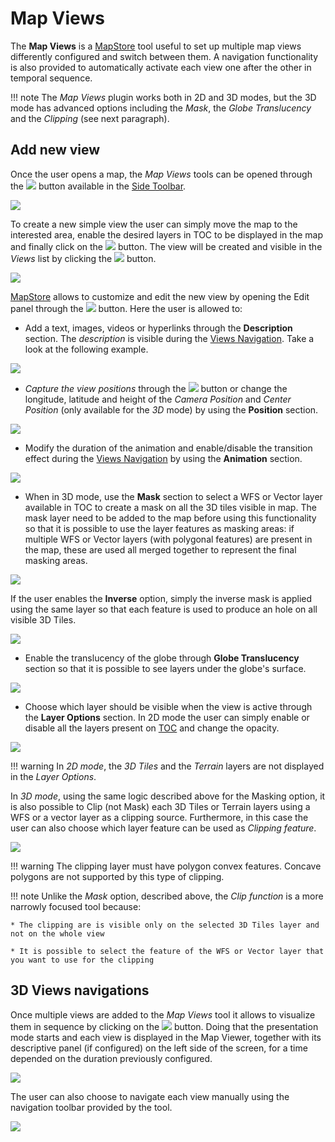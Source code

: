 # Map Views

The **Map Views** is a [MapStore](https://mapstore.geosolutionsgroup.com/mapstore/#/) tool useful to set up multiple map views differently configured and switch between them. A navigation functionality is also provided to automatically activate each view one after the other in temporal sequence.

!!! note
     The *Map Views* plugin works both in 2D and 3D modes, but the 3D mode has advanced options including the *Mask*, the *Globe Translucency* and the *Clipping* (see next paragraph).

## Add new view

Once the user opens a map, the *Map Views* tools can be opened through the <img src="../img/button/map-views-button.jpg" class="ms-docbutton" /> button available in the [Side Toolbar](mapstore-toolbars.md#side-toolbar).

<img src="../img/map-views/map-views-panel.jpg" class="ms-docimage"/>

To create a new simple view the user can simply move the map to the interested area, enable the desired layers in TOC to be displayed in the map and finally click on the <img src="../img/button/+++.jpg" class="ms-docbutton" /> button. The view will be created and visible in the *Views* list by clicking the <img src="../img/button/timeline-layers-list-button.jpg" class="ms-docbutton" /> button.

<img src="../img/map-views/add-view.gif" class="ms-docimage"/>

[MapStore](https://mapstore.geosolutionsgroup.com/mapstore/#/) allows to customize and edit the new view by opening the Edit panel through the <img src="../img/button/editing-button.jpg" class="ms-docbutton" /> button. Here the user is allowed to:

* Add a text, images, videos or hyperlinks through the **Description** section. The *description* is visible during the [Views Navigation](map-views.md#3d-views-navigations). Take a look at the following example.

<img src="../img/map-views/description.jpg" class="ms-docimage"/>

* *Capture the view positions* through the <img src="../img/button/capture-view-position-button.jpg" class="ms-docbutton" /> button or change the longitude, latitude and height of the *Camera Position* and *Center Position*  (only available for the *3D* mode) by using the **Position** section.

<img src="../img/map-views/position.jpg" class="ms-docimage"/>

* Modify the duration of the animation and enable/disable the transition effect during the [Views Navigation](map-views.md#3d-views-navigations) by using the **Animation** section.

<img src="../img/map-views/animation.jpg" class="ms-docimage"/>

* When in 3D mode, use the **Mask** section to select a WFS or Vector layer available in TOC to create a mask on all the 3D tiles visible in map. The mask layer need to be added to the map before using this functionality so that it is possible to use the layer features as masking areas: if multiple WFS or Vector layers (with polygonal features) are present in the map, these are used all merged together to represent the final masking areas.

<img src="../img/map-views/mask-panel.jpg" class="ms-docimage"/>

If the user enables the **Inverse** option, simply the inverse mask is applied using the same layer so that each feature is used to produce an hole on all visible 3D Tiles.

<img src="../img/map-views/mask-inverse.jpg" class="ms-docimage"/>

* Enable the translucency of the globe through **Globe Translucency** section so that it is possible to see layers under the globe's surface.

<img src="../img/map-views/translucency.jpg" class="ms-docimage"/>

* Choose which layer should be visible when the view is active through the **Layer Options** section. In 2D mode the user can simply enable or disable all the layers present on [TOC](toc.md#table-of-contents) and change the opacity.

<img src="../img/map-views/layer-options-tool.jpg" class="ms-docimage"/>

!!! warning
    In *2D mode*, the *3D Tiles* and the *Terrain* layers are not displayed in the *Layer Options*.

In *3D mode*, using the same logic described above for the Masking option, it is also possible to Clip (not Mask) each 3D Tiles or Terrain layers using a WFS or a vector layer as a clipping source. Furthermore, in this case the user can also choose which layer feature can be used as *Clipping feature*.

<img src="../img/map-views/clipping.gif" class="ms-docimage"/>

!!! warning
    The clipping layer must have polygon convex features. Concave polygons are not supported by this type of clipping.

!!! note
    Unlike the *Mask* option, described above, the *Clip function* is a more narrowly focused tool because:

    * The clipping are is visible only on the selected 3D Tiles layer and not on the whole view

    * It is possible to select the feature of the WFS or Vector layer that you want to use for the clipping

## 3D Views navigations

Once multiple views are added to the *Map Views* tool it allows to visualize them in sequence by clicking on the <img src="../img/button/timeline-play-button.jpg" class="ms-docbutton" /> button. Doing that the presentation mode starts and each view is displayed in the Map Viewer, together with its descriptive panel (if configured) on the left side of the screen, for a time depended on the duration previously configured.

<img src="../img/map-views/views-navigation.gif" class="ms-docimage"/>

The user can also choose to navigate each view manually using the navigation toolbar provided by the tool.

<img src="../img/map-views/views-navigation-toolbar.jpg" class="ms-docimage"/>

